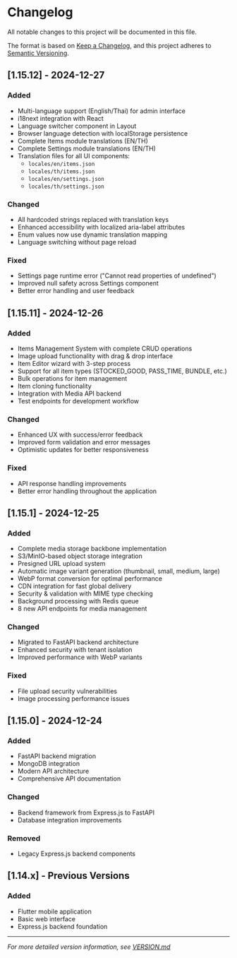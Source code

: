 # Changelog

All notable changes to this project will be documented in this file.

The format is based on [Keep a Changelog](https://keepachangelog.com/en/1.0.0/),
and this project adheres to [Semantic Versioning](https://semver.org/spec/v2.0.0.html).

## [1.15.12] - 2024-12-27

### Added
- Multi-language support (English/Thai) for admin interface
- i18next integration with React
- Language switcher component in Layout
- Browser language detection with localStorage persistence
- Complete Items module translations (EN/TH)
- Complete Settings module translations (EN/TH)
- Translation files for all UI components:
  - `locales/en/items.json`
  - `locales/th/items.json`
  - `locales/en/settings.json`
  - `locales/th/settings.json`

### Changed
- All hardcoded strings replaced with translation keys
- Enhanced accessibility with localized aria-label attributes
- Enum values now use dynamic translation mapping
- Language switching without page reload

### Fixed
- Settings page runtime error ("Cannot read properties of undefined")
- Improved null safety across Settings component
- Better error handling and user feedback

## [1.15.11] - 2024-12-26

### Added
- Items Management System with complete CRUD operations
- Image upload functionality with drag & drop interface
- Item Editor wizard with 3-step process
- Support for all item types (STOCKED_GOOD, PASS_TIME, BUNDLE, etc.)
- Bulk operations for item management
- Item cloning functionality
- Integration with Media API backend
- Test endpoints for development workflow

### Changed
- Enhanced UX with success/error feedback
- Improved form validation and error messages
- Optimistic updates for better responsiveness

### Fixed
- API response handling improvements
- Better error handling throughout the application

## [1.15.1] - 2024-12-25

### Added
- Complete media storage backbone implementation
- S3/MinIO-based object storage integration
- Presigned URL upload system
- Automatic image variant generation (thumbnail, small, medium, large)
- WebP format conversion for optimal performance
- CDN integration for fast global delivery
- Security & validation with MIME type checking
- Background processing with Redis queue
- 8 new API endpoints for media management

### Changed
- Migrated to FastAPI backend architecture
- Enhanced security with tenant isolation
- Improved performance with WebP variants

### Fixed
- File upload security vulnerabilities
- Image processing performance issues

## [1.15.0] - 2024-12-24

### Added
- FastAPI backend migration
- MongoDB integration
- Modern API architecture
- Comprehensive API documentation

### Changed
- Backend framework from Express.js to FastAPI
- Database integration improvements

### Removed
- Legacy Express.js backend components

## [1.14.x] - Previous Versions

### Added
- Flutter mobile application
- Basic web interface
- Express.js backend foundation

---

*For more detailed version information, see [VERSION.md](VERSION.md)*